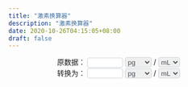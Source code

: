 ```yaml
---
title: "激素换算器"
description: "激素换算器"
date: 2020-10-26T04:15:05+08:00
draft: false
---
```

<div style="
  position: relative;
  display: flex;
  flex-direction: column;
  ">
<style>
input {
  color: #495057;
  border: 1px solid #ced4da;
  border-radius: 0.25rem;
  /*transition: border-color 0.15s ease-in-out, box-shadow 0.15s ease-in-out;*/
  padding: 1px;
  height: 1.5em;
}
select{
  color: #495057;
  border: 1px solid #ced4da;
  border-radius: 0.25rem;
  /*transition: border-color 0.15s ease-in-out, box-shadow 0.15s ease-in-out;*/
  padding: 1px;
  height: 1.5em;
}
input:focus {
  color: #495057;
  outline: 0;
  border-image: url(/images/shadow-i.png) 30 30 stretch;
  border-image-width: 3px;
  border-image-outset: 0px;
}
</style>
  <div style="margin:auto;align-items:baseline">
    <span>原数据：</span>
    <input type="text" id="val1" onkeyup="changed()" style="width: 10ex" />
    <select id="in1" oninput="changed()">
      <option value="1">pg</option>
      <option value="1000">ng</option>
      <option value="1000000">ug</option>
      <option value="mol">pmol</option>
      <option value="mol1000">nmol</option>
    </select>
    <span>/</span>
    <select id="in2" oninput="changed()">
      <option value="1">mL</option>
      <option value="100">dL</option>
      <option value="1000">L</option>
    </select>
    <select id="in3" oninput="changed()" style="visibility: hidden;">
      <option value="272.38">雌二醇</option>
      <option value="288.43">睾酮</option>
      <option value="23000">泌乳素</option>
      <option value="314.46">孕酮</option>
    </select>
  </div>
  <div style="margin:auto;">
    <span>转换为：</span>
    <input id="result" style="width: 10ex" value="" readonly="true" />
    <select id="out1" oninput="changed()">
      <option value="1">pg</option>
      <option value="1000">ng</option>
      <option value="1000000">ug</option>
      <option value="mol">pmol</option>
      <option value="mol1000">nmol</option>
    </select>
    <span>/</span>
    <select id="out2" oninput="changed()">
      <option value="1">mL</option>
      <option value="100">dL</option>
      <option value="1000">L</option>
    </select>
    <select id="iv" style="visibility: hidden">
      <option value="272.38">雌二醇</option>
      <option value="288.43">睾酮</option>
      <option value="23000">泌乳素</option>
      <option value="314.46">孕酮</option>
    </select>
  </div>
</div>
  <script type="text/javascript">
    function changed() {
      var val = Number(window.document.getElementById("val1").value);
      var in1 = window.document.getElementById("in1").value;
      var in2 = window.document.getElementById("in2").value;
      var in3 = Number(window.document.getElementById("in3").value);
      var out1 = window.document.getElementById("out1").value;
      var out2 = window.document.getElementById("out2").value;
      window.document.getElementById("in3").style.visibility = "hidden";
      switch (in1) {
        case "mol":
          window.document.getElementById("in3").style.visibility = "visible";
          val = val * in3;
          break;
        case "mol1000":
          window.document.getElementById("in3").style.visibility = "visible";
          val = val * 1000 * in3;
          break;
        default:
          //window.document.getElementById("in3").style.visibility = "hidden";
          val = val * Number(in1);
      }
      switch (out1) {
        case "mol":
          window.document.getElementById("in3").style.visibility = "visible";
          val = val / in3;
          break;
        case "mol1000":
          window.document.getElementById("in3").style.visibility = "visible";
          val = (val * 0.001) / in3;
          break;
        default:
          //window.document.getElementById("in3").style.visibility = "hidden";
          val = val / Number(out1);
      }
      val = (val * out2) / in2;
      if (isNaN(val)) {
        window.document.getElementById("result").value = "数值错误"; //输出
      } else {
        window.document.getElementById("result").value = val; //输出
      }
      return;
    }
  </script>